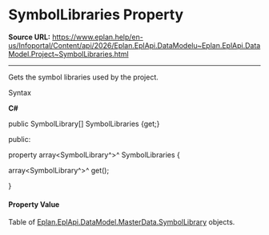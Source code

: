 # SymbolLibraries Property

**Source URL:** https://www.eplan.help/en-us/Infoportal/Content/api/2026/Eplan.EplApi.DataModelu~Eplan.EplApi.DataModel.Project~SymbolLibraries.html

---

Gets the symbol libraries used by the project.

Syntax

**C#**



public SymbolLibrary[] SymbolLibraries {get;}

public:

property array<SymbolLibrary^>^ SymbolLibraries {

   array<SymbolLibrary^>^ get();

}


#### Property Value

Table of [Eplan.EplApi.DataModel.MasterData.SymbolLibrary](Eplan.EplApi.DataModelu~Eplan.EplApi.DataModel.MasterData.SymbolLibrary.html) objects.

